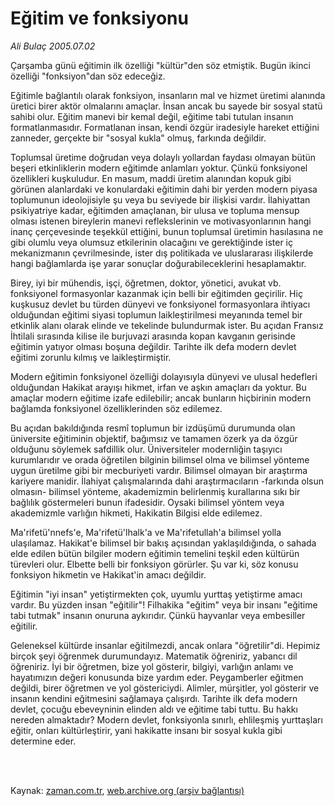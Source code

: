 # Eğitim ve fonksiyonu

*Ali Bulaç 2005.07.02*

<td class="columnist-detail">
<p>Çarşamba günü eğitimin ilk özelliği "kültür"den söz etmiştik. Bugün ikinci özelliği "fonksiyon"dan söz edeceğiz.</p>
<p>
<div id="haberMetinDiv">
<p>Eğitimle bağlantılı olarak fonksiyon, insanların mal ve hizmet üretimi alanında üretici birer aktör olmalarını amaçlar. İnsan ancak bu sayede bir sosyal statü sahibi olur. Eğitim manevi bir kemal değil, eğitime tabi tutulan insanın formatlanmasıdır. Formatlanan insan, kendi özgür iradesiyle hareket ettiğini zanneder, gerçekte bir "sosyal kukla" olmuş, farkında değildir.
<p>Toplumsal üretime doğrudan veya dolaylı yollardan faydası olmayan bütün beşeri etkinliklerin modern eğitimde anlamları yoktur. Çünkü fonksiyonel özellikleri kuşkuludur. En masum, maddi üretim alanından kopuk gibi görünen alanlardaki ve konulardaki eğitimin dahi bir yerden modern piyasa toplumunun ideolojisiyle şu veya bu seviyede bir ilişkisi vardır. İlahiyattan psikiyatriye kadar, eğitimden amaçlanan, bir ulusa ve topluma mensup olması istenen bireylerin manevi reflekslerinin ve motivasyonlarının hangi inanç çerçevesinde teşekkül ettiğini, bunun toplumsal üretimin hasılasına ne gibi olumlu veya olumsuz etkilerinin olacağını ve gerektiğinde ister iç mekanizmanın çevrilmesinde, ister dış politikada ve uluslararası ilişkilerde hangi bağlamlarda işe yarar sonuçlar doğurabileceklerini hesaplamaktır.
<p>Birey, iyi bir mühendis, işçi, öğretmen, doktor, yönetici, avukat vb. fonksiyonel formasyonlar kazanmak için belli bir eğitimden geçirilir. Hiç kuşkusuz devlet bu türden dünyevi ve fonksiyonel formasyonlara ihtiyacı olduğundan eğitimi siyasi toplumun laikleştirilmesi meyanında temel bir etkinlik alanı olarak elinde ve tekelinde bulundurmak ister. Bu açıdan Fransız İhtilali sırasında kilise ile burjuvazi arasında kopan kavganın gerisinde eğitimin yatıyor olması boşuna değildir. Tarihte ilk defa modern devlet eğitimi zorunlu kılmış ve laikleştirmiştir.
<p>Modern eğitimin fonksiyonel özelliği dolayısıyla dünyevi ve ulusal hedefleri olduğundan Hakikat arayışı hikmet, irfan ve aşkın amaçları da yoktur. Bu amaçlar modern eğitime izafe edilebilir; ancak bunların hiçbirinin modern bağlamda fonksiyonel özelliklerinden söz edilemez.
<p>Bu açıdan bakıldığında resmî toplumun bir izdüşümü durumunda olan üniversite eğitiminin objektif, bağımsız ve tamamen özerk ya da özgür olduğunu söylemek safdillik olur. Üniversiteler modernliğin taşıyıcı kurumlarıdır ve orada öğretilen bilginin bilimsel olma ve bilimsel yönteme uygun üretilme gibi bir mecburiyeti vardır. Bilimsel olmayan bir araştırma kariyere manidir. İlahiyat çalışmalarında dahi araştırmacıların -farkında olsun olmasın- bilimsel yönteme, akademizmin belirlenmiş kurallarına sıkı bir bağlılık göstermeleri bunun ifadesidir. Oysaki bilimsel yöntem veya akademizmle varlığın hikmeti, Hakikatin Bilgisi elde edilemez. 
<p>Ma'rifetü'nnefs'e, Ma'rifetü'lhalk'a ve Ma'rifetullah'a bilimsel yolla ulaşılamaz. Hakikat'e bilimsel bir bakış açısından yaklaşıldığında, o sahada elde edilen bütün bilgiler modern eğitimin temelini teşkil eden kültürün türevleri olur. Elbette belli bir fonksiyon görürler. Şu var ki, söz konusu fonksiyon hikmetin ve Hakikat'in amacı değildir.
<p>Eğitimin "iyi insan" yetiştirmekten çok, uyumlu yurttaş yetiştirme amacı vardır. Bu yüzden insan "eğitilir"! Filhakika "eğitim" veya bir insanı "eğitime tabi tutmak" insanın onuruna aykırıdır. Çünkü hayvanlar veya embesiller eğitilir.
<p>Geleneksel kültürde insanlar eğitilmezdi, ancak onlara "öğretilir"di. Hepimiz birçok şeyi öğrenmek durumundayız. Matematik öğreniriz, yabancı dil öğreniriz. İyi bir öğretmen, bize yol gösterir, bilgiyi, varlığın anlamı ve hayatımızın değeri konusunda bize yardım eder. Peygamberler eğitmen değildi, birer öğretmen ve yol göstericiydi. Alimler, mürşitler, yol gösterir ve insanın kendini eğitmesini sağlamaya çalışırdı. Tarihte ilk defa modern devlet, çocuğu ebeveyninin elinden aldı ve eğitime tabi tuttu. Bu hakkı nereden almaktadır? Modern devlet, fonksiyonla sınırlı, ehlileşmiş yurttaşları eğitir, onları kültürleştirir, yani hakikatte insanı bir sosyal kukla gibi determine eder.</p></p></p></p></p></p></p></p></div>
</p>


<p><br>
		 </br></p></td>

Kaynak: [zaman.com.tr](http://zaman.com.tr/yazar.do?yazino=188279), [web.archive.org (arşiv bağlantısı)](http://web.archive.org/web/20120314211406/http://www.zaman.com.tr/yazar.do?yazino=188279)
